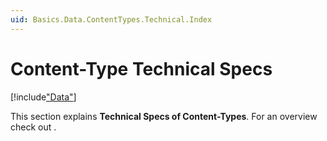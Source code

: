 ```yaml
---
uid: Basics.Data.ContentTypes.Technical.Index
---
```


# Content-Type Technical Specs

[!include["Data"](../../_shared-content-types.md)]

This section explains **Technical Specs of Content-Types**. For an overview check out [](xref:Basics.Data.Index).

